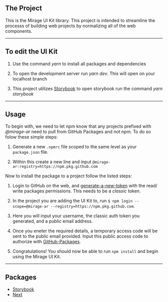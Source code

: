 ## The Project

This is the Mirage UI Kit library. This project is intended to streamline the processs of building web projects by normalizing all of the web components.

- - - - 
## To edit the UI Kit

1. Use the command _yarn_ to install all packages and dependencies

2. To open the development server run _yarn dev_. This will open on your localhost branch

3. This project utilizes [Storybook](https://storybook.js.org/) to open storybook run the command _yarn storybook_

- - - -

## Usage

To begin with, we need to let npm know that any projects prefixed with _@mirage-ar_ need to pull from GitHub Packages and not npm. To do so folow these simple steps:

1. Generate a new `.npmrc` file scoped to the same level as your `package.json` file.

2. Within this create a new line and input `@mirage-ar:registry=https://npm.pkg.github.com`

Now to install the package to a project follow the listed steps:

1. Login to GitHub on the web, and [generate-a-new-token](https://docs.github.com/en/enterprise-server@3.4/authentication/keeping-your-account-and-data-secure/creating-a-personal-access-token) with the read/ write packages permissions. This needs to be a _classic_ token.

2. In the project you are adding the UI Kit to, run `$ npm login --scope=@mirage-ar --registry=https://npm.pkg.github.com`.

3. Here you will input your username, the classic auth token you generated, and a public email address.

4. Once you eneter the required details, a temporary access code will be sent to the public email provided. Input this public access code to authorize with [GitHub-Packages](https://docs.github.com/en/packages/working-with-a-github-packages-registry/working-with-the-npm-registry#authenticating-to-github-packages).

5. Congratulations! You should now be able to run `npm install` and begin using the Mirage UI Kit.

- - - - 
## Packages

* [Storybook](https://storybook.js.org/ "Storybook")
* [Next](https://nextjs.org/ "Next")
